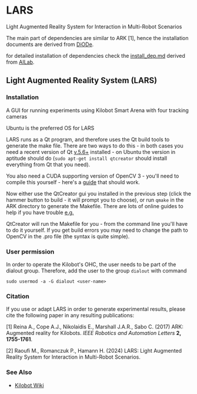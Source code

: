 # LARS
Light Augmented Reality System for Interaction in Multi-Robot Scenarios

The main part of dependencies are similar to ARK [1], hence the installation documents are derived from [DiODe](https://github.com/DiODeProject/KilobotArena).

for detailed installation of dependencies check the [install_dep.md](https://github.com/mohsen-raoufi/LARS/blob/main/install_dep.md) derived from [AILab](https://github.com/TBU-AILab/KilobotArena/blob/AILAB_TBU/ark_install.txt).

## Light Augmented Reality System (LARS)
### Installation

A GUI for running experiments using Kilobot Smart Arena with four tracking cameras

Ubuntu is the preferred OS for LARS

LARS runs as a Qt program, and therefore uses the Qt build tools to generate the make file. There are two ways to do this - in both cases you need a recent version of Qt [v.5.6+](www.qt.io) installed - on Ubuntu the version in aptitude should do (`sudo apt-get install qtcreator` should install everything from Qt that you need).

You also need a CUDA supporting version of OpenCV 3 - you'll need to compile this yourself - here's a [guide](https://gist.github.com/filitchp/5645d5eebfefe374218fa2cbf89189aa) that should work. 

Now either use the QtCreator gui you installed in the previous step (click the hammer button to build - it will prompt you to choose), or run `qmake` in the ARK directory to generate the Makefile. There are lots of online guides to help if you have trouble [e.g.](http://doc.qt.io/qtcreator/creator-building-targets.html)

QtCreator will run the Makefile for you - from the command line you'll have to do it yourself. If you get build errors you may need to change the path to OpenCV in the .pro file (the syntax is quite simple).


<!-- You also need to install the calibration program to generate calibrated camera maps: [KilobotArenaCalibration](https://github.com/DiODeProject/KilobotArenaCalibration). -->


### User permission
In order to operate the Kilobot's OHC, the user needs to be part of the dialout group. Therefore, add the user to the group `dialout` with command

```
sudo usermod -a -G dialout <user-name>
```

### Citation

If you use or adapt LARS in order to generate experimental results, please cite the following paper in any resulting publications:

[1] Reina A., Cope A.J., Nikolaidis E., Marshall J.A.R., Sabo C. (2017) ARK: Augmented reality for Kilobots. *IEEE Robotics and Automation Letters* **2, 1755-1761**.

[2] Raoufi M., Romanczuk P., Hamann H. (2024) LARS: Light Augmented Reality System for Interaction in Multi-Robot Scenarios. 

<!--
### Contribution

Please follow the rules defined in CONTRIBUTION.md
-->

### See Also
* [Kilobot Wiki](http://diode.group.shef.ac.uk/kilobots/index.php/Kilobots)
